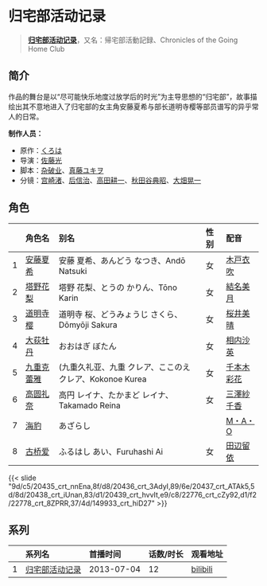 # 归宅部活动记录


> <u>**[归宅部活动记录](http://bgm.tv/subject/75702)**</u>，又名：帰宅部活動記録、Chronicles of the Going Home Club

## 简介


作品的舞台是以“尽可能快乐地度过放学后的时光”为主导思想的“归宅部”，故事描绘出其不意地进入了归宅部的女主角安藤夏希与部长道明寺樱等部员谱写的异乎常人的日常。

**制作人员：**
- 原作：[くろは](http://bgm.tv/person/10282)
- 导演：[佐藤光](http://bgm.tv/person/19164)
- 脚本：[杂破业](http://bgm.tv/person/3148)、[真藤ユキヲ](http://bgm.tv/person/36744)
- 分镜：[宫崎渚](http://bgm.tv/person/977)、[后信治](http://bgm.tv/person/11565)、[高田耕一](http://bgm.tv/person/12743)、[秋田谷典昭](http://bgm.tv/person/7549)、[大畑晃一](http://bgm.tv/person/762)

## 角色

|     |   角色名   |   别名  | 性别 |  配音  |
|:--- |:------  |:----      |:---  |:--   |
| 1 | [安藤夏希](http://bgm.tv/character/20435) | 安藤 夏希、あんどう なつき、Andō Natsuki | 女 | [木戸衣吹](http://bgm.tv/person/7734) |
| 2 | [塔野花梨](http://bgm.tv/character/20436) | 塔野 花梨、とうの かりん、Tōno Karin | 女 | [結名美月](http://bgm.tv/person/10835) |
| 3 | [道明寺樱](http://bgm.tv/character/20437) | 道明寺 桜、どうみょうじ さくら、Dōmyōji Sakura | 女 | [桜井美晴](http://bgm.tv/person/10836) |
| 4 | [大荻牡丹](http://bgm.tv/character/20438) | おおはぎ ぼたん | 女 | [相内沙英](http://bgm.tv/person/10837) |
| 5 | [九重克蕾雅](http://bgm.tv/character/20439) | (九重久礼亚、九重 クレア、ここのえ クレア、Kokonoe Kurea | 女 | [千本木彩花](http://bgm.tv/person/10838) |
| 6 | [高圆礼奈](http://bgm.tv/character/22776) | 高円 レイナ、たかまど レイナ、Takamado Reina | 女 | [三澤紗千香](http://bgm.tv/person/5142) |
| 7 | [海豹](http://bgm.tv/character/22778) | あざらし |  | [M・A・O](http://bgm.tv/person/10887) |
| 8 | [古桥爱](http://bgm.tv/character/149933) | ふるはし あい、Furuhashi Ai | 女 | [田辺留依](http://bgm.tv/person/13448) |

{{< slide "9d/c5/20435_crt_nnEna,8f/d8/20436_crt_3AdyI,89/6e/20437_crt_ATAk5,5d/8d/20438_crt_iUnan,83/d1/20439_crt_hvvIt,e9/c8/22776_crt_cZy92,d1/f2/22778_crt_8ZPRR,37/4d/149933_crt_hiD27" >}}

## 系列

|     |   系列名   |   首播时间  | 话数/时长  | 观看地址 |
|:---  |:------    |:----      |:---       |:---  |
| 1 |[归宅部活动记录](https://bgm.tv/subject/75702)| 2013-07-04 | 12 | [bilibili](https://www.bilibili.com/bangumi/play/ep80880)  |



